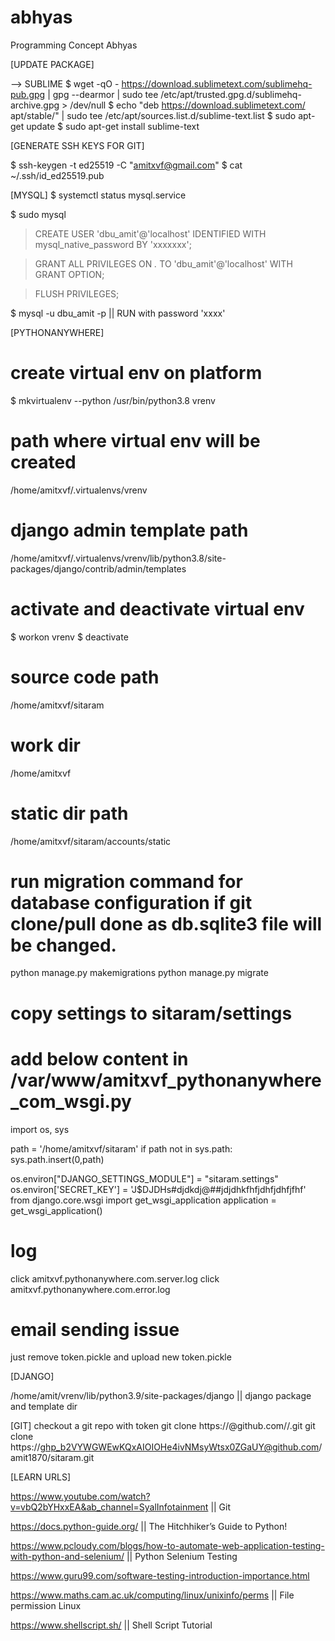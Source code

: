 # abhyas
Programming Concept Abhyas

[UPDATE PACKAGE]

--> SUBLIME
$ wget -qO - https://download.sublimetext.com/sublimehq-pub.gpg | gpg --dearmor | sudo tee /etc/apt/trusted.gpg.d/sublimehq-archive.gpg > /dev/null
$ echo "deb https://download.sublimetext.com/ apt/stable/" | sudo tee /etc/apt/sources.list.d/sublime-text.list
$ sudo apt-get update
$ sudo apt-get install sublime-text

[GENERATE SSH KEYS FOR GIT]

$ ssh-keygen -t ed25519 -C "amitxvf@gmail.com"
$ cat ~/.ssh/id_ed25519.pub

[MYSQL]
$ systemctl status mysql.service

$ sudo mysql

> CREATE USER 'dbu_amit'@'localhost' IDENTIFIED WITH mysql_native_password BY 'xxxxxxx';

> GRANT ALL PRIVILEGES ON *.* TO 'dbu_amit'@'localhost' WITH GRANT OPTION;

> FLUSH PRIVILEGES;

$ mysql -u dbu_amit -p || RUN with password 'xxxx'


[PYTHONANYWHERE]

# create virtual env on platform
$ mkvirtualenv --python /usr/bin/python3.8 vrenv

# path where virtual env will be created
/home/amitxvf/.virtualenvs/vrenv

# django admin template path
/home/amitxvf/.virtualenvs/vrenv/lib/python3.8/site-packages/django/contrib/admin/templates

# activate and deactivate virtual env
$ workon vrenv
$ deactivate

# source code path
/home/amitxvf/sitaram

# work dir
/home/amitxvf

# static dir path
/home/amitxvf/sitaram/accounts/static

# run migration command for database configuration if git clone/pull done as db.sqlite3 file will be changed.
python manage.py makemigrations
python manage.py migrate

# copy settings to sitaram/settings

# add below content in /var/www/amitxvf_pythonanywhere_com_wsgi.py
import os, sys

path = '/home/amitxvf/sitaram'
if path not in sys.path:
    sys.path.insert(0,path)

os.environ["DJANGO_SETTINGS_MODULE"] = "sitaram.settings"
os.environ['SECRET_KEY'] = 'J$DJDHs#djdkdj@##jdjdhkfhfjdhfjdhfjfhf'
from django.core.wsgi import get_wsgi_application
application = get_wsgi_application()

# log
click amitxvf.pythonanywhere.com.server.log
click amitxvf.pythonanywhere.com.error.log

# email sending issue
just remove token.pickle and upload new token.pickle

[DJANGO]

/home/amit/vrenv/lib/python3.9/site-packages/django || django package and template dir

[GIT]
checkout a git repo with token
git clone https://<token>@github.com/<user>/<repo>.git
git clone https://ghp_b2VYWGWEwKQxAIOIOHe4ivNMsyWtsx0ZGaUY@github.com/amit1870/sitaram.git

[LEARN URLS]

https://www.youtube.com/watch?v=vbQ2bYHxxEA&ab_channel=SyalInfotainment || Git

https://docs.python-guide.org/ || The Hitchhiker’s Guide to Python!

https://www.pcloudy.com/blogs/how-to-automate-web-application-testing-with-python-and-selenium/ || Python Selenium Testing

https://www.guru99.com/software-testing-introduction-importance.html

https://www.maths.cam.ac.uk/computing/linux/unixinfo/perms || File permission Linux

https://www.shellscript.sh/ || Shell Script Tutorial

